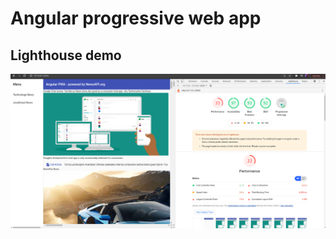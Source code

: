 # Angular progressive web app 



## Lighthouse demo 

![Alt text](https://github.com/Rebaiahmed/angular-progressive-web-app/blob/main/lighthouse.png?raw=true "Title")

